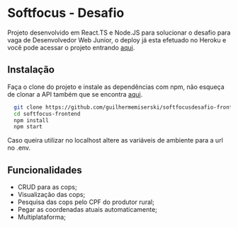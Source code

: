 
# Softfocus - Desafio

Projeto desenvolvido em React.TS e Node.JS para solucionar o desafio para vaga
 de Desenvolvedor Web Junior,
 o deploy já esta efetuado no Heroku e você pode acessar o projeto entrando [aqui](https://softfocusdesafio-frontend.herokuapp.com/).


## Instalação

Faça o clone do projeto e instale as dependências com npm,
não esqueça de clonar a API também que se encontra [aqui](https://github.com/guilhermemiserski/softfocusdesafio-backend).

```bash
  git clone https://github.com/guilhermemiserski/softfocusdesafio-frontend.git
  cd softfocus-frontend
  npm install
  npm start
```
Caso queira utilizar no localhost altere as variáveis de ambiente para a url no .env.
## Funcionalidades

- CRUD para as cops;
- Visualização das cops;
- Pesquisa das cops pelo CPF do produtor rural;
- Pegar as coordenadas atuais automaticamente;
- Multiplataforma;


